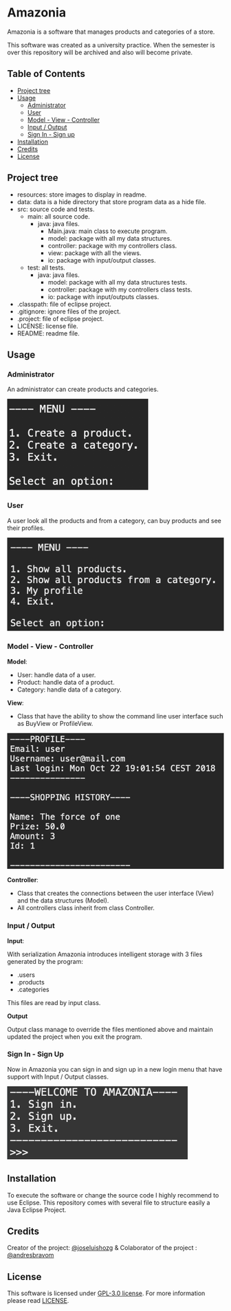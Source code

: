 # Amazonia

Amazonia is a software that manages products and categories of a store.

This software was created as a university practice. When the semester is over this repository will be archived and also will become private.

## Table of Contents

- [Project tree](#project-tree)
- [Usage](#usage)
  - [Administrator](#administrator)
  - [User](#user)
  - [Model - View - Controller](#model-view-controller)
  - [Input / Output](#input-output)
  - [Sign In - Sign up](#sign-in-sign-up)
- [Installation](#installation)
- [Credits](#credits)
- [License](#license)

## Project tree

- resources: store images to display in readme.
- data: data is a hide directory that store program data as a hide file.
- src: source code and tests.
  - main: all source code.
    - java: java files.
      - Main.java: main class to execute program.
      - model: package with all my data structures.
      - controller: package with my controllers class.
      - view: package with all the views.
      - io: package with input/output classes.
  - test: all tests.
    - java: java files.
      - model: package with all my data structures tests.
      - controller: package with my controllers class tests.
      - io: package with input/outputs classes.
- .classpath: file of eclipse project.
- .gitignore: ignore files of the project.
- .project: file  of eclipse project.
- LICENSE: license file.
- README: readme file.

## Usage

### Administrator

An administrator can create products and categories.

![admin menu](./.resources/admin.png)

### User

A user look all the products and from a category, can buy products and see their profiles.

![user menu](./.resources/user.png)

### Model - View - Controller

**Model**:

- User: handle data of a user.
- Product: handle data of a product.
- Category: handle data of a category.

**View**:

- Class that have the ability to show the command line user interface such as BuyView or ProfileView.

![Profile view](./.resources/profile.png)

**Controller**:

- Class that creates the connections between the user interface (View) and the data structures (Model).
- All controllers class inherit from class Controller.

### Input / Output

**Input**:

With serialization Amazonia introduces intelligent storage with 3 files generated by the program:

- .users
- .products
- .categories

This files are read by input class.

**Output**

Output class manage to override the files mentioned above and maintain updated the project when you exit the program.


### Sign In - Sign Up

Now in Amazonia you can sign in and sign up in a new login menu that have support with Input / Output classes. 

![login](./.resources/login.png)

## Installation

To execute the software or change the source code I highly recommend to use Eclipse. This repository comes with several file to structure easily a Java Eclipse Project.

## Credits

Creator of the project: [@joseluishozg](https://github.com/joseluishozg) & Colaborator of the project : [@andresbravom](https://github.com/andresbravom)

## License

This software is licensed under [GPL-3.0 license](https://www.gnu.org/licenses/quick-guide-gplv3). For more information please read [LICENSE](./LICENSE).
